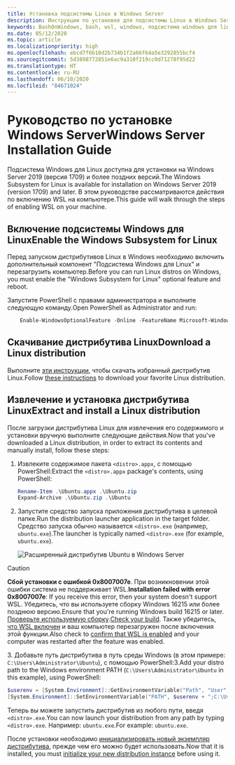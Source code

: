 ```yaml
---
title: Установка подсистемы Linux в Windows Server
description: Инструкции по установке для подсистемы Linux в Windows Server.
keywords: BashOnWindows, bash, wsl, windows, подсистема windows для linux, windowssubsystem, ubuntu, windows server
ms.date: 05/12/2020
ms.topic: article
ms.localizationpriority: high
ms.openlocfilehash: ebcd7f6b10d2b734b1f2a66f64a5e3292855bcf4
ms.sourcegitcommit: 5d3898772851e6ac9a310f219cc0d71278f95d22
ms.translationtype: HT
ms.contentlocale: ru-RU
ms.lasthandoff: 06/10/2020
ms.locfileid: "84671024"
---
```

# <a name="windows-server-installation-guide"></a><span data-ttu-id="afc84-104">Руководство по установке Windows Server</span><span class="sxs-lookup"><span data-stu-id="afc84-104">Windows Server Installation Guide</span></span>

<span data-ttu-id="afc84-105">Подсистема Windows для Linux доступна для установки на Windows Server 2019 (версия 1709) и более поздних версий.</span><span class="sxs-lookup"><span data-stu-id="afc84-105">The Windows Subsystem for Linux is available for installation on Windows Server 2019 (version 1709) and later.</span></span> <span data-ttu-id="afc84-106">В этом руководстве рассматриваются действия по включению WSL на компьютере.</span><span class="sxs-lookup"><span data-stu-id="afc84-106">This guide will walk through the steps of enabling WSL on your machine.</span></span>

## <a name="enable-the-windows-subsystem-for-linux"></a><span data-ttu-id="afc84-107">Включение подсистемы Windows для Linux</span><span class="sxs-lookup"><span data-stu-id="afc84-107">Enable the Windows Subsystem for Linux</span></span>

<span data-ttu-id="afc84-108">Перед запуском дистрибутивов Linux в Windows необходимо включить дополнительный компонент "Подсистема Windows для Linux" и перезагрузить компьютер.</span><span class="sxs-lookup"><span data-stu-id="afc84-108">Before you can run Linux distros on Windows, you must enable the "Windows Subsystem for Linux" optional feature and reboot.</span></span>

<span data-ttu-id="afc84-109">Запустите PowerShell с правами администратора и выполните следующую команду.</span><span class="sxs-lookup"><span data-stu-id="afc84-109">Open PowerShell as Administrator and run:</span></span>

```powershell
    Enable-WindowsOptionalFeature -Online -FeatureName Microsoft-Windows-Subsystem-Linux

```

## <a name="download-a-linux-distribution"></a><span data-ttu-id="afc84-110">Скачивание дистрибутива Linux</span><span class="sxs-lookup"><span data-stu-id="afc84-110">Download a Linux distribution</span></span>

<span data-ttu-id="afc84-111">Выполните [эти инструкции](install-manual.md), чтобы скачать избранный дистрибутив Linux.</span><span class="sxs-lookup"><span data-stu-id="afc84-111">Follow [these instructions](install-manual.md) to download your favorite Linux distribution.</span></span>

## <a name="extract-and-install-a-linux-distribution"></a><span data-ttu-id="afc84-112">Извлечение и установка дистрибутива Linux</span><span class="sxs-lookup"><span data-stu-id="afc84-112">Extract and install a Linux distribution</span></span>

<span data-ttu-id="afc84-113">После загрузки дистрибутива Linux для извлечения его содержимого и установки вручную выполните следующие действия.</span><span class="sxs-lookup"><span data-stu-id="afc84-113">Now that you've downloaded a Linux distribution, in order to extract its contents and manually install, follow these steps:</span></span>

1. <span data-ttu-id="afc84-114">Извлеките содержимое пакета `<distro>.appx`, с помощью PowerShell:</span><span class="sxs-lookup"><span data-stu-id="afc84-114">Extract the `<distro>.appx` package's contents, using PowerShell:</span></span>

    ```powershell
    Rename-Item .\Ubuntu.appx .\Ubuntu.zip
    Expand-Archive .\Ubuntu.zip .\Ubuntu
    ```

2. <span data-ttu-id="afc84-115">Запустите средство запуска приложения дистрибутива в целевой папке.</span><span class="sxs-lookup"><span data-stu-id="afc84-115">Run the distribution launcher application in the target folder.</span></span> <span data-ttu-id="afc84-116">Средство запуска обычно называется `<distro>.exe` (например, `ubuntu.exe`).</span><span class="sxs-lookup"><span data-stu-id="afc84-116">The launcher is typically named `<distro>.exe` (for example, `ubuntu.exe`).</span></span>

    ![Расширенный дистрибутив Ubuntu в Windows Server](media/server-appx-expand.png)

> [!CAUTION]
> <span data-ttu-id="afc84-118">**Сбой установки с ошибкой 0x8007007e**. При возникновении этой ошибки система не поддерживает WSL.</span><span class="sxs-lookup"><span data-stu-id="afc84-118">**Installation failed with error 0x8007007e**: If you receive this error, then your system doesn't support WSL.</span></span> <span data-ttu-id="afc84-119">Убедитесь, что вы используете сборку Windows 16215 или более позднюю версию.</span><span class="sxs-lookup"><span data-stu-id="afc84-119">Ensure that you're running Windows build 16215 or later.</span></span> <span data-ttu-id="afc84-120">[Проверьте используемую сборку](troubleshooting.md#check-your-build-number).</span><span class="sxs-lookup"><span data-stu-id="afc84-120">[Check your build](troubleshooting.md#check-your-build-number).</span></span> <span data-ttu-id="afc84-121">Также убедитесь, [что WSL включен](troubleshooting.md#confirm-wsl-is-enabled) и ваш компьютер перезагружен после включения этой функции.</span><span class="sxs-lookup"><span data-stu-id="afc84-121">Also check to [confirm that WSL is enabled](troubleshooting.md#confirm-wsl-is-enabled) and your computer was restarted after the feature was enabled.</span></span>  

<span data-ttu-id="afc84-122">3. Добавьте путь дистрибутива в путь среды Windows (в этом примере: `C:\Users\Administrator\Ubuntu`), с помощью PowerShell:</span><span class="sxs-lookup"><span data-stu-id="afc84-122">3.Add your distro path to the Windows environment PATH (`C:\Users\Administrator\Ubuntu` in this example), using PowerShell:</span></span>

```powershell
$userenv = [System.Environment]::GetEnvironmentVariable("Path", "User")
[System.Environment]::SetEnvironmentVariable("PATH", $userenv + ";C:\Users\Administrator\Ubuntu", "User")
```

<span data-ttu-id="afc84-123">Теперь вы можете запустить дистрибутив из любого пути, введя `<distro>.exe`.</span><span class="sxs-lookup"><span data-stu-id="afc84-123">You can now launch your distribution from any path by typing `<distro>.exe`.</span></span> <span data-ttu-id="afc84-124">Например: `ubuntu.exe`.</span><span class="sxs-lookup"><span data-stu-id="afc84-124">For example: `ubuntu.exe`.</span></span>

<span data-ttu-id="afc84-125">После установки необходимо [инициализировать новый экземпляр дистрибутива](initialize-distro.md), прежде чем его можно будет использовать.</span><span class="sxs-lookup"><span data-stu-id="afc84-125">Now that it is installed, you must [initialize your new distribution instance](initialize-distro.md) before using it.</span></span>
